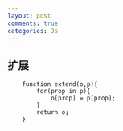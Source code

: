 ```yaml
---
layout: post
comments: true
categories: Js
---
```

## 扩展 ##
```
    function extend(o,p){
		for(prop in p){
			o[prop] = p[prop];
		}
		return o;
	}
```